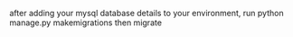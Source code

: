 after adding your mysql database details to your environment, run
python manage.py makemigrations then migrate
